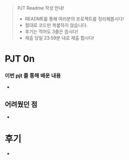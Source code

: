 >  PJT Readme 작성 안내!
>
>  * README를 통해 여러분의 프로젝트를 정리해봅시다!
>  * 절대로 코드만 복붙하지 않습니다.
>  * 후기는 적어도 3줄은 씁시다!
>  * 제출 당일 23:59분 내로 제출 합시다!


# PJT 0n

### 이번 pjt 를 통해 배운 내용

* 

## 어려웠던 점

* 



# 후기

* 
